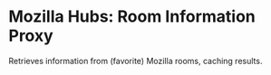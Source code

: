 # Mozilla Hubs: Room Information Proxy
Retrieves information from (favorite) Mozilla rooms, caching results.
